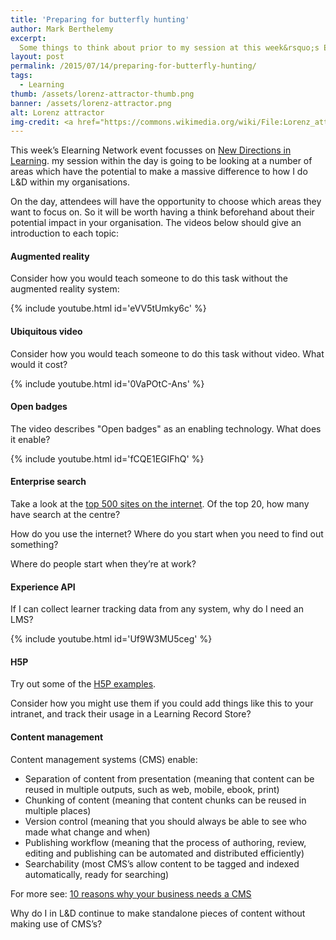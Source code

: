 ```yaml
---
title: 'Preparing for butterfly hunting'
author: Mark Berthelemy
excerpt:
  Some things to think about prior to my session at this week&rsquo;s Elearning Network event.
layout: post
permalink: /2015/07/14/preparing-for-butterfly-hunting/
tags:
  - Learning
thumb: /assets/lorenz-attractor-thumb.png
banner: /assets/lorenz-attractor.png
alt: Lorenz attractor
img-credit: <a href="https://commons.wikimedia.org/wiki/File:Lorenz_attractor_yb.svg" target="_blank">Wikipedia</a>
---
```

This week&rsquo;s Elearning Network event focusses on <a href="http://www.elearningnetwork.org/eln-events/new-directions-in-elearning/" target="_blank">New Directions in Learning</a>. my session within the day is going to be looking at a number of areas which have the potential to make a massive difference to how I do L&amp;D within my organisations.

On the day, attendees will have the opportunity to choose which areas they want to focus on. So it will be worth having a think beforehand about their potential impact in your organisation. The videos below should give an introduction to each topic:

#### Augmented reality

Consider how you would teach someone to do this task without the augmented reality system:

{% include youtube.html id='eVV5tUmky6c' %}

#### Ubiquitous video

Consider how you would teach someone to do this task without video. What would it cost?

{% include youtube.html id='0VaPOtC-Ans' %}

#### Open badges

The video describes "Open badges" as an enabling technology. What does it enable?

{% include youtube.html id='fCQE1EGIFhQ' %}

#### Enterprise search

Take a look at the <a href="http://www.alexa.com/topsites" target="_blank">top 500 sites on the internet</a>. Of the top 20, how many have search at the centre?

How do you use the internet? Where do you start when you need to find out something?

Where do people start when they&rsquo;re at work?

#### Experience API

If I can collect learner tracking data from any system, why do I need an LMS?

{% include youtube.html id='Uf9W3MU5ceg' %}

#### H5P

Try out some of the <a href="http://h5p.org/content-types-and-applications" target="_blank">H5P examples</a>.

Consider how you might use them if you could add things like this to your intranet, and track their usage in a Learning Record Store?

#### Content management

Content management systems (CMS) enable:

- Separation of content from presentation (meaning that content can be reused in multiple outputs, such as web, mobile, ebook, print)
- Chunking of content (meaning that content chunks can be reused in multiple places)
- Version control (meaning that you should always be able to see who made what change and when)
- Publishing workflow (meaning that the process of authoring, review, editing and publishing can be automated and distributed efficiently)
- Searchability (most CMS&rsquo;s allow content to be tagged and indexed automatically, ready for searching)

For more see: <a href="http://oshyn.com/web-content-management/10-reasons-why-a-cms-is-important-to-your-business" target="_blank">10 reasons why your business needs a CMS</a>

Why do I in L&amp;D continue to make standalone pieces of content without making use of CMS&rsquo;s?
